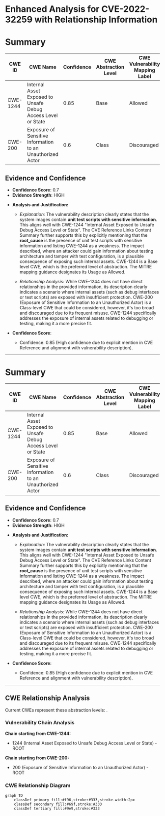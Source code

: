 # Enhanced Analysis for CVE-2022-32259 with Relationship Information

# Summary
| CWE ID | CWE Name | Confidence | CWE Abstraction Level | CWE Vulnerability Mapping Label | CWE-Vulnerability Mapping Notes |
|---|---|---|---|---|---|
| CWE-1244 | Internal Asset Exposed to Unsafe Debug Access Level or State | 0.85 | Base | Allowed | Primary CWE |
| CWE-200 | Exposure of Sensitive Information to an Unauthorized Actor | 0.6 | Class | Discouraged | Secondary Candidate |

## Evidence and Confidence

*   **Confidence Score:** 0.7
*   **Evidence Strength:** HIGH

- **Analysis and Justification:**  
  - *Explanation:* The vulnerability description clearly states that the system images contain **unit test scripts with sensitive information**. This aligns well with CWE-1244 "Internal Asset Exposed to Unsafe Debug Access Level or State". The CVE Reference Links Content Summary further supports this by explicitly mentioning that the **root_cause** is the presence of unit test scripts with sensitive information and listing CWE-1244 as a weakness. The impact described, where an attacker could gain information about testing architecture and tamper with test configuration, is a plausible consequence of exposing such internal assets. CWE-1244 is a Base level CWE, which is the preferred level of abstraction. The MITRE mapping guidance designates its Usage as Allowed.

  - *Relationship Analysis:* While CWE-1244 does not have direct relationships in the provided information, its description clearly indicates a scenario where internal assets (such as debug interfaces or test scripts) are exposed with insufficient protection. CWE-200 (Exposure of Sensitive Information to an Unauthorized Actor) is a Class-level CWE that could be considered, however, it's too broad and discouraged due to its frequent misuse. CWE-1244 specifically addresses the exposure of internal assets related to debugging or testing, making it a more precise fit.

- **Confidence Score:**
  - Confidence: 0.85 (High confidence due to explicit mention in CVE Reference and alignment with vulnerability description).

---
# Summary
| CWE ID | CWE Name | Confidence | CWE Abstraction Level | CWE Vulnerability Mapping Label | CWE-Vulnerability Mapping Notes |
|---|---|---|---|---|---|
| CWE-1244 | Internal Asset Exposed to Unsafe Debug Access Level or State | 0.85 | Base | Allowed | Primary CWE |
| CWE-200 | Exposure of Sensitive Information to an Unauthorized Actor | 0.6 | Class | Discouraged | Secondary Candidate |

## Evidence and Confidence

*   **Confidence Score:** 0.7
*   **Evidence Strength:** HIGH

- **Analysis and Justification:**  
  - *Explanation:* The vulnerability description clearly states that the system images contain **unit test scripts with sensitive information**. This aligns well with CWE-1244 "Internal Asset Exposed to Unsafe Debug Access Level or State". The CVE Reference Links Content Summary further supports this by explicitly mentioning that the **root_cause** is the presence of unit test scripts with sensitive information and listing CWE-1244 as a weakness. The impact described, where an attacker could gain information about testing architecture and tamper with test configuration, is a plausible consequence of exposing such internal assets. CWE-1244 is a Base level CWE, which is the preferred level of abstraction. The MITRE mapping guidance designates its Usage as Allowed.

  - *Relationship Analysis:* While CWE-1244 does not have direct relationships in the provided information, its description clearly indicates a scenario where internal assets (such as debug interfaces or test scripts) are exposed with insufficient protection. CWE-200 (Exposure of Sensitive Information to an Unauthorized Actor) is a Class-level CWE that could be considered, however, it's too broad and discouraged due to its frequent misuse. CWE-1244 specifically addresses the exposure of internal assets related to debugging or testing, making it a more precise fit.

- **Confidence Score:**
  - Confidence: 0.85 (High confidence due to explicit mention in CVE Reference and alignment with vulnerability description).

---


## CWE Relationship Analysis

Current CWEs represent these abstraction levels: .


### Vulnerability Chain Analysis

**Chain starting from CWE-1244:**
- 1244 (Internal Asset Exposed to Unsafe Debug Access Level or State) - ROOT


**Chain starting from CWE-200:**
- 200 (Exposure of Sensitive Information to an Unauthorized Actor) - ROOT



### CWE Relationship Diagram

```mermaid
graph TD
    classDef primary fill:#f96,stroke:#333,stroke-width:2px
    classDef secondary fill:#69f,stroke:#333
    classDef tertiary fill:#9e9,stroke:#333
```
